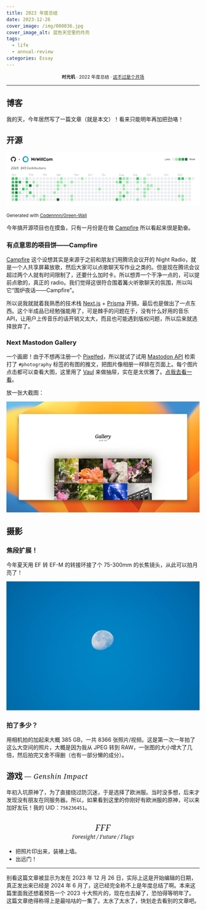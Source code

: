 ```yaml
---
title: 2023 年度总结
date: 2023-12-26
cover_image: /img/000036.jpg
cover_image_alt: 蓝色天空里的月亮
tags:
  - life
  - annual-review
categories: Essay
---
```


<p style="text-align: center"><small><strong>时光机</strong> · 2022 年度总结 · <a href="/2022/12/19/It-s-just-the-Beginning/">这不过是个开场</a></small></p>

---

## 博客

我的天，今年居然写了一篇文章（就是本文）！看来只能明年再加把劲咯！

## 开源

![GitHub Green Wall](/img/000034.png)

<small>Generated with <a href="https://github.com/Codennnn/Green-Wall">Codennnn/Green-Wall</a></small>

今年搞开源项目也在摸鱼，只有一月份是在做 [Campfire](https://github.com/campfire-org) 所以看起来很是勤奋。

### 有点意思的~~项目~~饼——Campfire

[Campfire](https://github.com/campfire-org) 这个设想其实是来源于之前和朋友们用腾讯会议开的 Night Radio，就是一个人共享屏幕放歌，然后大家可以点歌聊天写作业之类的。但是现在腾讯会议超过两个人就有时间限制了，还要什么加时卡。所以想弄一个干净一点的，可以提前点歌的，真正的 radio。我们觉得这很符合围着篝火听歌聊天的氛围，所以叫它“围炉夜话——Campfire”。

所以说我就就着我熟悉的技术栈 [Next.js](https://nextjs.org/) + [Prisma](https://www.prisma.io/) 开搞，最后也是做出了一点东西。这个半成品已经勉强能用了，可是棘手的问题在于，没有什么好用的音乐 API，让用户上传音乐的话开销又太大，而且也可能遇到版权问题，所以后来就选择放弃了。

### Next Mastodon Gallery

一个画廊！由于不想再注册一个 [Pixelfed](https://pixelfed.org/)，所以就试了试用 [Mastodon API](https://docs.joinmastodon.org/) 检索打了 `#photography` 标签的有图的推文，把图片像相册一样排在页面上。每个图片点击都可以查看大图，这里用了 [Vaul](https://vaul.emilkowal.ski/) 来做抽屉，实在是太优雅了。[点我去看一看](https://gallery.mrwillcom.com/)。

放一张大截图：

<img src="/img/000035.png" alt="Gallery 的截图">

## 摄影

### 焦段扩展！

今年夏天用 EF 转 EF-M 的转接环接了个 75-300mm 的长焦镜头，从此可以拍月亮了！

<div class="block-large">
  <img src="/img/000036.jpg" alt="300mm 拍月亮">
</div>

### 拍了多少？

用相机拍的加起来大概 385 GB，一共 8366 张照片/视频。这是第一次一年拍了这么大空间的照片，大概是因为我从 JPEG 转到 RAW，一张图的大小增大了几倍，然后拍完又舍不得删（也有一部分懒的成分）。

## 游戏 <span class="italic-heading" style="display: inline; font-size: smaller">— Genshin Impact</span>

年初入坑原神了，为了直接绕过防沉迷，于是选择了欧洲服。当时没多想，后来才发现没有朋友在同服务器。所以，如果看到这里的你刚好有欧洲服的原神，可以来加好友玩！我的 UID：`756236451`。

## <span class="italic-heading">FFF</span><span class="italic-heading-desc">Foresight / Future / Flags</span>

- 把照片印出来，装裱上墙。
- 出远门！

---

别看这篇文章被显示为发在 2023 年 12 月 26 日，实际上这是开始编辑的日期，真正发出来已经是 2024 年 6 月了，这已经完全称不上是年度总结了啊。本来这篇里面我还想着预告一个 2023 十大照片的，现在也去掉了，恐怕得等明年了。这篇文章绝得称得上是最咕咕的一集了。太水了太水了，快划走去看别的文章吧。

<style>
@import url('https://fonts.googleapis.com/css2?family=Noto+Serif+SC:wght@300;400;700&display=swap');
@import url('https://fonts.googleapis.com/css2?family=Noto+Serif:ital,wght@0,300;1,300&display=swap');
@import url('https://unpkg.com/lxgw-wenkai-webfont/lxgwwenkai-regular.css');

.meta, .content, .toc {
  font-family: 'Noto Serif SC', serif;
}

.meta {
  text-align: center;
  font-weight: 300;
}

.meta .title {
  font-weight: 700;
}

.content {
  font-size: 17px;
}

.content p img, .content .block-large img {
  border-radius: 6px;
}

.italic-heading {
  letter-spacing: 1px;
  font-family: 'Noto Serif', 'Noto Serif SC', serif;
  font-style: italic;
  font-weight: 300;
  display: block;
  text-align: center;
}

.italic-heading-desc {
  font-family: 'Noto Serif', serif;
  font-style: italic;
  font-weight: 300;
  font-size: 14px;
  display: block;
  text-align: center;
}

.text-lxgw {
  font-family: 'LXGW WenKai', sans-serif;
}

.text-wide-spacing {
  letter-spacing: 6px;
}

.text-normal {
  font-style: normal;
}
</style>
